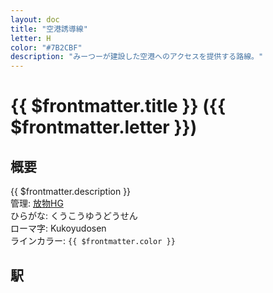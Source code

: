```yaml
---
layout: doc
title: "空港誘導線"
letter: H
color: "#7B2CBF"
description: "みーつーが建設した空港へのアクセスを提供する路線。"
---
```


# {{ $frontmatter.title }} ({{ $frontmatter.letter }})

## 概要
{{ $frontmatter.description }}  
管理: [放物HG](/company/houbutuHG/index.md)   
ひらがな: くうこうゆうどうせん  
ローマ字: Kukoyudosen  
ラインカラー: <span :style="{backgroundColor: $frontmatter.color, display: 'inline-block', width: '0.75em', height: '0.75em', border: `1px solid #1b1b1f`, marginRight: '0.25em'}" />`{{ $frontmatter.color }}`

## 駅
<Stations />